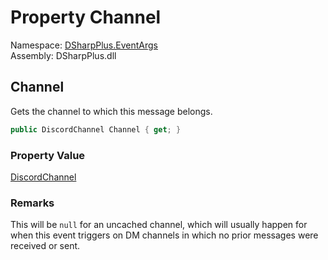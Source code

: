 # Property Channel

Namespace: [DSharpPlus.EventArgs](DSharpPlus.EventArgs.md)  
Assembly: DSharpPlus.dll

## <a id="DSharpPlus_EventArgs_MessageReactionAddEventArgs_Channel"></a>Channel

Gets the channel to which this message belongs.

```csharp
public DiscordChannel Channel { get; }
```

### Property Value

[DiscordChannel](DSharpPlus.Entities.DiscordChannel.md)

### Remarks

This will be <code>null</code> for an uncached channel, which will usually happen for when this event triggers on
DM channels in which no prior messages were received or sent.

